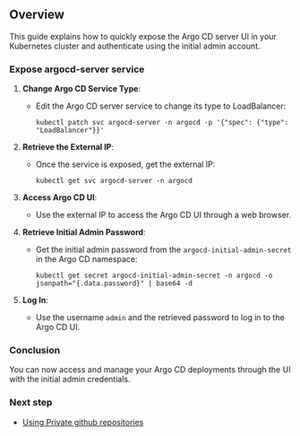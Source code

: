 ## Overview

This guide explains how to quickly expose the Argo CD server UI in your Kubernetes cluster and authenticate using the initial admin account.

### Expose argocd-server service

1. **Change Argo CD Service Type**:
    - Edit the Argo CD server service to change its type to LoadBalancer:
      ```
      kubectl patch svc argocd-server -n argocd -p '{"spec": {"type": "LoadBalancer"}}'
      ```

2. **Retrieve the External IP**:
    - Once the service is exposed, get the external IP:
      ```
      kubectl get svc argocd-server -n argocd
      ```

3. **Access Argo CD UI**:
    - Use the external IP to access the Argo CD UI through a web browser.

4. **Retrieve Initial Admin Password**:
    - Get the initial admin password from the `argocd-initial-admin-secret` in the Argo CD namespace:
      ```
      kubectl get secret argocd-initial-admin-secret -n argocd -o jsonpath="{.data.password}" | base64 -d
      ```

5. **Log In**:
    - Use the username `admin` and the retrieved password to log in to the Argo CD UI.

### Conclusion

You can now access and manage your Argo CD deployments through the UI with the initial admin credentials.

### Next step

- [Using Private github repositories](./7.%20Using%20private%20github%20repositories.md)